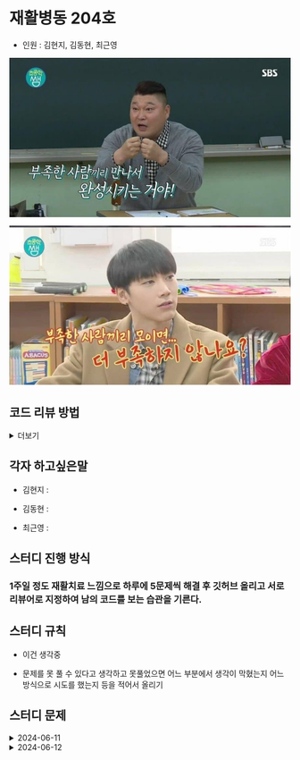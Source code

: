 # 재활병동 204호

- 인원 : 김현지, 김동현, 최근영

![alt text](image-1.png)

## 코드 리뷰 방법

<details>
  <summary>더보기</summary>

![alt text](image.png)

1. 들어간다

![alt text](image-2.png)

2. 커밋 버튼을 누른다

![alt text](image-3.png)

3. 리뷰할 커밋에 들어간다

![alt text](image-4.png)

4. 리뷰 혹은 궁금한 부분에 + 버튼을 눌러서 comment를 남긴다.

![alt text](image-5.png)

5. 메인으로 돌아오면 위와 같이 생성된 것을 볼 수 있다.

</details>

## 각자 하고싶은말

- 김현지 :

- 김동현 :

- 최근영 :

## 스터디 진행 방식

### 1주일 정도 재활치료 느낌으로 하루에 5문제씩 해결 후 깃허브 올리고 서로 리뷰어로 지정하여 남의 코드를 보는 습관을 기른다.

## 스터디 규칙

- 이건 생각중

- 문제를 못 풀 수 있다고 생각하고 못풀었으면 어느 부분에서 생각이 막혔는지 어느 방식으로 시도를 했는지 등을 적어서 올리기

## 스터디 문제

<details markdown="1">
  <summary>2024-06-11</summary>

| 문제                                                | 김현지                                  | 김동현 |
| --------------------------------------------------- | --------------------------------------- | ------ |
| [알람 시계](https://www.acmicpc.net/problem/2884)   | [문제풀이](./MyeonJi/20240611/2884.py)  | C1     |
| [별 찍기 - 2](https://www.acmicpc.net/problem/2439) | [문제풀이](./MyeonJi/20240611/2439.py)  | C2     |
| [최댓값](https://www.acmicpc.net/problem/2562)      | [문제풀이](./MyeonJi/20240611/2562.py)  | C3     |
| [공 넣기](https://www.acmicpc.net/problem/10810)    | [문제풀이](./MyeonJi/20240611/10810.py) | C2     |
| [단어의 개수](https://www.acmicpc.net/problem/1152) | [문제풀이](./MyeonJi/20240611/1152.py)  | C3     |

</details>

<details markdown="2">
  <summary>2024-06-12</summary>

| 문제                                                      | 김현지 | 김동현 |
| --------------------------------------------------------- | ------ | ------ |
| [상수](https://www.acmicpc.net/problem/2908)              | -      | C1     |
| [그대로 출력하기2](https://www.acmicpc.net/problem/11718) | -      | C2     |
| [바구니 뒤집기](https://www.acmicpc.net/problem/10811)    | -      | C3     |
| [블랙잭](https://www.acmicpc.net/problem/2798)            | -      | C2     |
| [커트 라인](https://www.acmicpc.net/problem/25305)        | -      | C3     |

</details>
